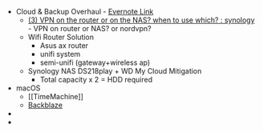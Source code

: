 - Cloud & Backup Overhaul - [Evernote Link](https://www.evernote.com/shard/s259/client/snv?isnewsnv=true&noteGuid=9b2fe294-954f-4af3-89c3-e9eaf37213ea&noteKey=77ac81e87a73a272f13c80a760bae10b&sn=https%3A%2F%2Fwww.evernote.com%2Fshard%2Fs259%2Fsh%2F9b2fe294-954f-4af3-89c3-e9eaf37213ea%2F77ac81e87a73a272f13c80a760bae10b&title=Cloud%2B%2526%2BBackup%2BOverhaul)
	- [(3) VPN on the router or on the NAS? when to use which? : synology](https://www.reddit.com/r/synology/comments/l2kf6m/vpn_on_the_router_or_on_the_nas_when_to_use_which/) - VPN on router or NAS? or nordvpn?
	- Wifi Router Solution
		- Asus ax router
		- unifi system
		- semi-unifi (gateway+wireless ap)
	- Synology NAS DS218play + WD My Cloud Mitigation
		- Total capacity x 2 = HDD required
- macOS
	- [[TimeMachine]]
	- [Backblaze](https://www.backblaze.com/)
-
-